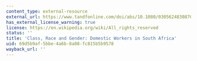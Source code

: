 ```yaml
---
content_type: external-resource
external_url: https://www.tandfonline.com/doi/abs/10.1080/03056248308703548
has_external_license_warning: true
license: https://en.wikipedia.org/wiki/All_rights_reserved
status: ''
title: 'Class, Race and Gender: Domestic Workers in South Africa'
uid: 69d5b9af-5bbe-4a6b-8a08-fc815b5b9578
wayback_url: ''
---
```

